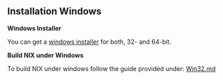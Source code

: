 Installation Windows
--------------------

**Windows Installer**

You can get a [windows installer](https://github.com/G-Node/nix/releases) for both, 32- and 64-bit.

**Build NIX under Windows**

To build NIX under windows follow the guide provided under: [Win32.md](https://github.com/G-Node/nix/blob/master/Win32.md)

